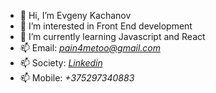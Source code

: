 - 👋 Hi, I’m Evgeny Kachanov
- 👀 I’m interested in Front End development
- 🌱 I’m currently learning Javascript and React
- 📫 Email: *pain4metoo@gmail.com* 
- 📫 Society:  [*Linkedin*](https://www.linkedin.com/in/pain4metoo)  
- 📫 Mobile: *+375297340883*


